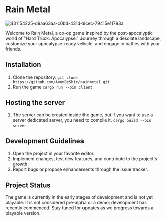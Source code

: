# Rain Metal
![431154225-d9aa63aa-c0bd-431d-9cec-79415e11793a](https://github.com/user-attachments/assets/00d23650-3eab-4832-8ca2-f9db4908ca0b)

Welcome to Rain Metal, a co-op game inspired by the post-apocalyptic world of "Hard Truck: Apocalypse." Journey through a desolate landscape, customize your apocalypse-ready vehicle, and engage in battles with your friends.

## Installation
1. Clone the repository: `git clone https://github.com/AmonDeShir/rainmetal.git`
2. Run the game `cargo run --bin client`

## Hosting the server
1. The server can be created inside the game, but if you want to use a server
dedicated server, you need to compile it. `cargo build --bin server`.

## Development Guidelines
1. Open the project in your favorite editor.
2. Implement changes, test new features, and contribute to the project's growth.
3. Report bugs or propose enhancements through the issue tracker.


## Project Status
The game is currently in the early stages of development and is not yet playable. It is not considered pre-alpha or a demo; development has recently commenced. Stay tuned for updates as we progress towards a playable version.


